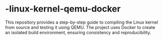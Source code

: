 # -linux-kernel-qemu-docker
This repository provides a step-by-step guide to compiling the Linux kernel from source and testing it using QEMU. The project uses Docker to create an isolated build environment, ensuring consistency and reproducibility.
